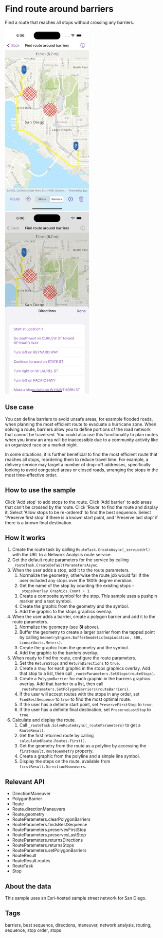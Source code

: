 # Find route around barriers

Find a route that reaches all stops without crossing any barriers.

![Image of find route around barriers](find-route-around-barriers-1.png)
![Image of find route around barriers](find-route-around-barriers-2.png)

## Use case

You can define barriers to avoid unsafe areas, for example flooded roads, when planning the most efficient route to evacuate a hurricane zone. When solving a route, barriers allow you to define portions of the road network that cannot be traversed. You could also use this functionality to plan routes when you know an area will be inaccessible due to a community activity like an organized race or a market night.

In some situations, it is further beneficial to find the most efficient route that reaches all stops, reordering them to reduce travel time. For example, a delivery service may target a number of drop-off addresses, specifically looking to avoid congested areas or closed roads, arranging the stops in the most time-effective order.

## How to use the sample

Click 'Add stop' to add stops to the route. Click 'Add barrier' to add areas that can't be crossed by the route. Click 'Route' to find the route and display it. Select 'Allow stops to be re-ordered' to find the best sequence. Select 'Preserve first stop' if there is a known start point, and 'Preserve last stop' if there is a known final destination.

## How it works

1. Create the route task by calling `RouteTask.CreateAsync(_serviceUrl)` with the URL to a Network Analysis route service.
2. Get the default route parameters for the service by calling `_routeTask.CreateDefaultParametersAsync`.
3. When the user adds a stop, add it to the route parameters.
    1. Normalize the geometry; otherwise the route job would fail if the user included any stops over the 180th degree meridian.
    2. Get the name of the stop by counting the existing stops - `_stepsOverlay.Graphics.Count + 1`.
    3. Create a composite symbol for the stop. This sample uses a pushpin marker and a text symbol.
    4. Create the graphic from the geometry and the symbol.
    5. Add the graphic to the stops graphics overlay.
4. When the user adds a barrier, create a polygon barrier and add it to the route parameters.
    1. Normalize the geometry (see **3i** above).
    2. Buffer the geometry to create a larger barrier from the tapped point by calling `GeometryEngine.BufferGeodetic(mapLocation, 500, LinearUnits.Meters)`.
    3. Create the graphic from the geometry and the symbol.
    4. Add the graphic to the barriers overlay.
5. When ready to find the route, configure the route parameters.
    1. Set the `ReturnStops` and `ReturnDirections` to `true`.
    2. Create a `Stop` for each graphic in the stops graphics overlay. Add that stop to a list, then call `_routeParameters.SetStops(routeStops)`.
    3. Create a `PolygonBarrier` for each graphic in the barriers graphics overlay. Add that barrier to a list, then call `_routeParameters.SetPolygonBarriers(routeBarriers)`.
    4. If the user will accept routes with the stops in any order, set `FindBestSequence` to `true` to find the most optimal route.
    5. If the user has a definite start point, set `PreserveFirstStop` to `true`.
    6. If the user has a definite final destination, set `PreserveLastStop` to `true`.
6. Calculate and display the route.
    1. Call `_routeTask.SolveRouteAsync(_routeParameters)` to get a `RouteResult`.
    2. Get the first returned route by calling `calculatedRoute.Routes.First()`.
    3. Get the geometry from the route as a polyline by accessing the `firstResult.RouteGeometry` property.
    4. Create a graphic from the polyline and a simple line symbol.
    5. Display the steps on the route, available from `firstResult.DirectionManeuvers`.

## Relevant API

* DirectionManeuver
* PolygonBarrier
* Route
* Route.directionManeuvers
* Route.geometry
* RouteParameters.clearPolygonBarriers
* RouteParameters.findsBestSequence
* RouteParameters.preservesFirstStop
* RouteParameters.preservesLastStop
* RouteParameters.returnsDirections
* RouteParameters.returnsStops
* RouteParameters.setPolygonBarriers
* RouteResult
* RouteResult.routes
* RouteTask
* Stop

## About the data

This sample uses an Esri-hosted sample street network for San Diego.

## Tags

barriers, best sequence, directions, maneuver, network analysis, routing, sequence, stop order, stops
